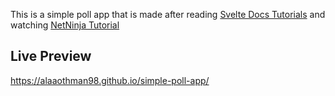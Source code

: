 This is a simple poll app that is made after reading [Svelte Docs Tutorials](https://svelte.dev/tutorial/basics) and watching [NetNinja Tutorial](https://www.youtube.com/playlist?list=PL4cUxeGkcC9hlbrVO_2QFVqVPhlZmz7tO)

## Live Preview
https://alaaothman98.github.io/simple-poll-app/
